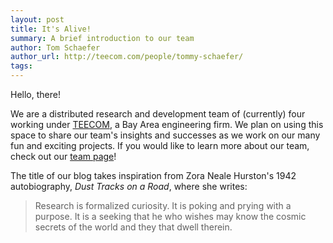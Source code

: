 ```yaml
---
layout: post
title: It's Alive!
summary: A brief introduction to our team
author: Tom Schaefer
author_url: http://teecom.com/people/tommy-schaefer/
tags:
---
```


Hello, there!

We are a distributed research and development team of (currently) four working
under [TEECOM](https://teecom.com), a Bay Area engineering firm. We plan on
using this space to share our team's insights and successes as we work on our
many fun and exciting projects.  If you would like to learn more about our team, check out our
[team page](/team)!

The title of our blog takes inspiration from Zora Neale Hurston's 1942
autobiography, *Dust Tracks on a Road*, where she writes:

> Research is formalized curiosity. It is poking and prying with a purpose. It
is a seeking that he who wishes may know the cosmic secrets of the world and
they that dwell therein.
